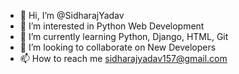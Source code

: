 - 👋 Hi, I’m @SidharajYadav
- 👀 I’m interested in Python Web Development
- 🌱 I’m currently learning Python, Django, HTML, Git
- 💞️ I’m looking to collaborate on New Developers
- 📫 How to reach me sidharajyadav157@gmail.com

<!---
SidharajYadav/SidharajYadav is a ✨ special ✨ repository because its `README.md` (this file) appears on your GitHub profile.
You can click the Preview link to take a look at your changes.
--->
